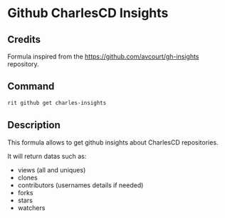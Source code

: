 # Github CharlesCD Insights

## Credits

Formula inspired from the https://github.com/avcourt/gh-insights repository.

## Command

```bash
rit github get charles-insights
```

## Description

This formula allows to get github insights about CharlesCD repositories. 

It will return datas such as:
- views (all and uniques)
- clones
- contributors (usernames details if needed)
- forks
- stars
- watchers